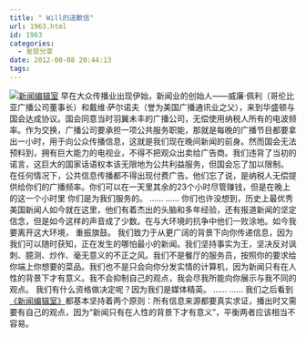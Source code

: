 ```yaml
---
title: " Will的道歉信"
url: 1963.html
id: 1963
categories:
  - 发现分享
date: 2012-08-08 20:44:13
tags:
---
```


[![](../../../images/2012/08/p1627789041.jpg "新闻编辑室")](../../../images/2012/08/p1627789041.jpg) 早在大众传播业出现伊始，新闻业的创始人——威廉·佩利（哥伦比亚广播公司董事长）和戴维·萨尔诺夫（誉为美国广播通讯业之父），来到华盛顿与国会达成协议。国会同意当时羽翼未丰的广播公司，无偿使用纳税人所有的电波频率。作为交换，广播公司要承担一项公共服务职能，那就是每晚的广播节目都要拿出一小时，用于向公众传播信息，这就是我们现在晚间新闻的前身。然而国会无法预料到，拥有巨大能力的电视业，不得不把观众出卖给广告商。我们违背了当初的诺言，这巨大的国家话语权本该无限地为公共利益服务，但国会忘了加以限制。 在任何情况下，公共信息传播都不得出现付费广告。他们忘了说，是纳税人无偿提供给你们的广播频率。你们可以在一天里其余的23个小时尽管赚钱，但是在晚上的这一个小时里 你们是为我们服务的。 ...... ...... 你们也许没想到，历史上最优秀美国新闻人如今就在这里，他们有着杰出的头脑和多年经验，还有报道新闻的坚定信念，但是如今这样的声音成了少数。在与大环境的抗争中他们一败涂地。如今我要离开这大环境， 重振旗鼓。 我们致力于从更广阔的背景下向你传递信息，因为我们可以随时获知，正在发生的哪怕最小的新闻。我们坚持事实为王，坚决反对讽刺、臆测、炒作、毫无意义的不正之风。我们不是餐厅的服务员，按照你的要求给你端上你想要的菜品。我们也不是只会向你分发实情的计算机，因为新闻只有在人性的背景下才有意义。我不会抑制自己的观点，我会尽我所能向你展示与我不同的观点。 我们有什么资格做决定呢？因为我们是媒体精英。 ...... ...... 我们之后看到[《新闻编辑室》](http://movie.douban.com/subject/6142597/)都基本坚持着两个原则：所有信息来源都要真实求证，播出时又需要有自己的观点，因为“新闻只有在人性的背景下才有意义”，平衡两者应该相当不容易。